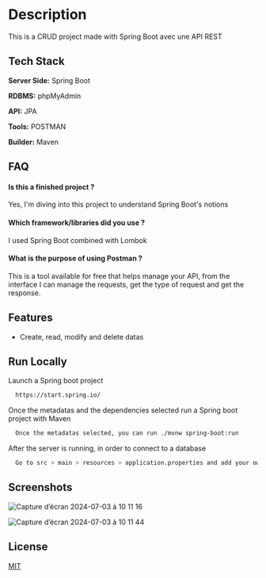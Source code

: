 
# Description

This is a CRUD project made with Spring Boot avec une API REST
## Tech Stack


**Server Side:** Spring Boot

**RDBMS:** phpMyAdmin

**API:** JPA 

**Tools:** POSTMAN

**Builder:** Maven



## FAQ

#### Is this a finished project ?

Yes, I'm diving into this project to understand Spring Boot's notions


#### Which framework/libraries did you use ? 

I used Spring Boot combined with Lombok


#### What is the purpose of using Postman  ? 

This is a tool available for free that helps manage your API, from the interface I can manage the requests, get the type of request and get the response.




## Features

- Create, read, modify and delete datas






## Run Locally




Launch a Spring boot project

```bash
  https://start.spring.io/
```


Once the metadatas and the dependencies selected run a Spring boot project with Maven
```bash
  Once the metadatas selected, you can run ./mvnw spring-boot:run
```


After the server is running, in order to connect to a database
```bash
  Go to src > main > resources > application.properties and add your own properties
```





## Screenshots

![Capture d’écran 2024-07-03 à 10 11 16](https://github.com/alexisr91/SpringFirst/assets/160608635/011980ae-5941-434d-88f1-398eba410e51)

![Capture d’écran 2024-07-03 à 10 11 44](https://github.com/alexisr91/SpringFirst/assets/160608635/d7f62635-2925-4936-b45e-dde02a1d4156)



## License

[MIT](https://choosealicense.com/licenses/mit/)

